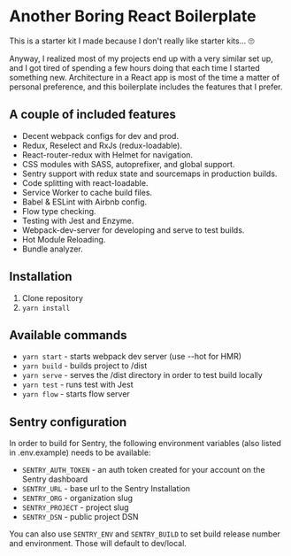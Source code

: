 # Another Boring React Boilerplate

This is a starter kit I made because I don't really like starter kits... 🙄

Anyway, I realized most of my projects end up with a very similar set up, and I got tired of
spending a few hours doing that each time I started something new. Architecture in a React app is
most of the time a matter of personal preference, and this boilerplate includes the features that I
prefer.

## A couple of included features

* Decent webpack configs for dev and prod.
* Redux, Reselect and RxJs (redux-loadable).
* React-router-redux with Helmet for navigation.
* CSS modules with SASS, autoprefixer, and global support.
* Sentry support with redux state and sourcemaps in production builds.
* Code splitting with react-loadable.
* Service Worker to cache build files.
* Babel & ESLint with Airbnb config.
* Flow type checking.
* Testing with Jest and Enzyme.
* Webpack-dev-server for developing and serve to test builds.
* Hot Module Reloading.
* Bundle analyzer.

## Installation

1. Clone repository
2. `yarn install`

## Available commands

* `yarn start` - starts webpack dev server (use --hot for HMR)
* `yarn build` - builds project to /dist
* `yarn serve` - serves the /dist directory in order to test build locally
* `yarn test` - runs test with Jest
* `yarn flow` - starts flow server

## Sentry configuration

In order to build for Sentry, the following environment variables (also listed in .env.example)
needs to be available:

* `SENTRY_AUTH_TOKEN` - an auth token created for your account on the Sentry dashboard
* `SENTRY_URL` - base url to the Sentry Installation
* `SENTRY_ORG` - organization slug
* `SENTRY_PROJECT` - project slug
* `SENTRY_DSN` - public project DSN

You can also use `SENTRY_ENV` and `SENTRY_BUILD` to set build release number and environment. Those
will default to dev/local.

